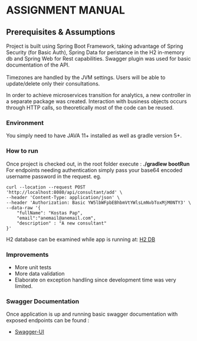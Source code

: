 # ASSIGNMENT MANUAL

## Prerequisites & Assumptions
 
Project is built using Spring Boot Framework, taking advantage of Spring Security (for Basic Auth), Spring Data for peristance in the H2 in-memory db and Spring Web for Rest capabilities. Swagger plugin was used for basic documentation of the API.
<br><br>
Timezones are handled by the JVM settings.
Users will be able to update/delete only their consultations.

In order to achieve microservices transition for analytics, a new controller in a separate package was created. Interaction with business objects occurs through HTTP calls, so theoretically most of the code can be reused.

### Environment 

You simply need to have JAVA 11+ installed as well as gradle version 5+. 
### How to run

Once project is checked out, in the root folder execute : **./gradlew bootRun** 
<br> 
For endpoints needing authentication simply pass your base64 encoded username password in the request. eg.
```
curl --location --request POST 'http://localhost:8080/api/consultant/add' \
--header 'Content-Type: application/json' \
--header 'Authorization: Basic YW5lbWFpbEBhbmVtYWlsLmNvbToxMjM0NTY3' \
--data-raw '{
    "fullName": "Kostas Pap",
    "email":"anemail@anemail.com",
    "description" : "A new consultant"
}'
```

H2 database can be examined while app is running at: [H2 DB](http://localhost:8080/h2-console/) 
### Improvements

* More unit tests
* More data validation
* Elaborate on exception handling since development time was very limited. 
### Swagger Documentation

Once application is up and running basic swagger documentation with exposed endpoints can be found :
* [Swagger-UI](http://localhost:8080/swagger-ui/index.html?configUrl=/v3/api-docs/swagger-config#/)

